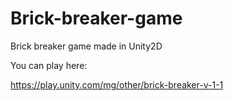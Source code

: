 # Brick-breaker-game
Brick breaker game made in Unity2D

You can play here:

https://play.unity.com/mg/other/brick-breaker-v-1-1
